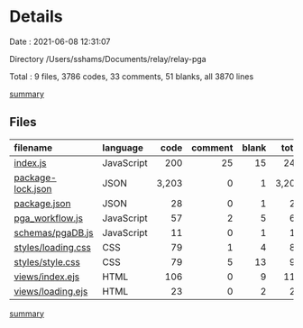 # Details

Date : 2021-06-08 12:31:07

Directory /Users/sshams/Documents/relay/relay-pga

Total : 9 files,  3786 codes, 33 comments, 51 blanks, all 3870 lines

[summary](results.md)

## Files
| filename | language | code | comment | blank | total |
| :--- | :--- | ---: | ---: | ---: | ---: |
| [index.js](/index.js) | JavaScript | 200 | 25 | 15 | 240 |
| [package-lock.json](/package-lock.json) | JSON | 3,203 | 0 | 1 | 3,204 |
| [package.json](/package.json) | JSON | 28 | 0 | 1 | 29 |
| [pga_workflow.js](/pga_workflow.js) | JavaScript | 57 | 2 | 5 | 64 |
| [schemas/pgaDB.js](/schemas/pgaDB.js) | JavaScript | 11 | 0 | 1 | 12 |
| [styles/loading.css](/styles/loading.css) | CSS | 79 | 1 | 4 | 84 |
| [styles/style.css](/styles/style.css) | CSS | 79 | 5 | 13 | 97 |
| [views/index.ejs](/views/index.ejs) | HTML | 106 | 0 | 9 | 115 |
| [views/loading.ejs](/views/loading.ejs) | HTML | 23 | 0 | 2 | 25 |

[summary](results.md)